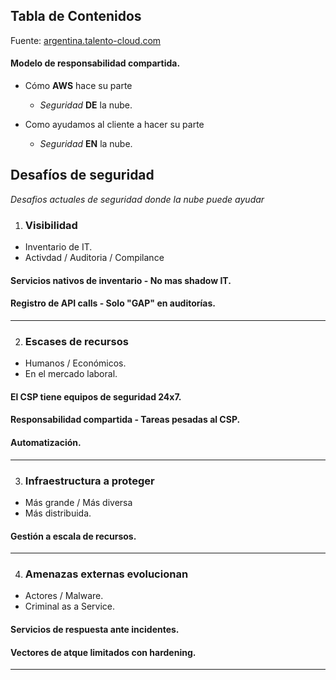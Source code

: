 ## Tabla de Contenidos

Fuente: [argentina.talento-cloud.com](https://argentina.talento-cloud.com)

#### Modelo de responsabilidad compartida.

- Cómo **AWS** hace su parte

  - _Seguridad_ **DE** la nube.

- Como ayudamos al cliente a hacer su parte
  - _Seguridad_ **EN** la nube.

## Desafíos de seguridad

_Desafios actuales de seguridad donde la nube puede ayudar_

1. ### Visibilidad

- Inventario de IT.
- Activdad / Auditoria / Compilance

#### Servicios nativos de inventario - No mas shadow IT.

#### Registro de API calls - Solo "GAP" en auditorías.

---

2. ### Escases de recursos

- Humanos / Económicos.
- En el mercado laboral.

#### El CSP tiene equipos de seguridad 24x7.

#### Responsabilidad compartida - Tareas pesadas al CSP.

#### Automatización.

---

3. ### Infraestructura a proteger

- Más grande / Más diversa
- Más distribuida.

#### Gestión a escala de recursos.

---

4. ### Amenazas externas evolucionan

- Actores / Malware.
- Criminal as a Service.

#### Servicios de respuesta ante incidentes.

#### Vectores de atque limitados con hardening.

---

